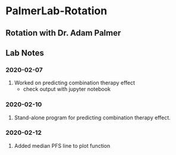 # PalmerLab-Rotation
Rotation with Dr. Adam Palmer
---
## Lab Notes

### 2020-02-07

1. Worked on predicting combination therapy effect
    - check output with jupyter notebook

### 2020-02-10

1. Stand-alone program for predicting combination therapy effect.

### 2020-02-12

1. Added median PFS line to plot function
